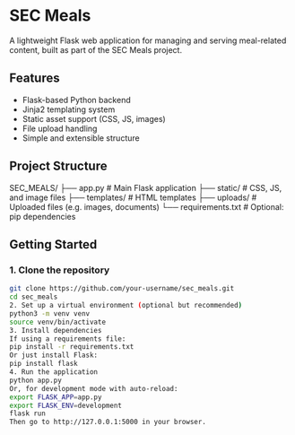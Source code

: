 # SEC Meals

A lightweight Flask web application for managing and serving meal-related content, built as part of the SEC Meals project.

## Features

- Flask-based Python backend
- Jinja2 templating system
- Static asset support (CSS, JS, images)
- File upload handling
- Simple and extensible structure

## Project Structure

SEC_MEALS/
├── app.py # Main Flask application
├── static/ # CSS, JS, and image files
├── templates/ # HTML templates
├── uploads/ # Uploaded files (e.g. images, documents)
└── requirements.txt # Optional: pip dependencies

## Getting Started

### 1. Clone the repository

```bash
git clone https://github.com/your-username/sec_meals.git
cd sec_meals
2. Set up a virtual environment (optional but recommended)
python3 -m venv venv
source venv/bin/activate
3. Install dependencies
If using a requirements file:
pip install -r requirements.txt
Or just install Flask:
pip install flask
4. Run the application
python app.py
Or, for development mode with auto-reload:
export FLASK_APP=app.py
export FLASK_ENV=development
flask run
Then go to http://127.0.0.1:5000 in your browser.
